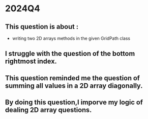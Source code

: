 # 2024Q4
## This question is about :
- writing two 2D arrays methods in the given GridPath class
## I struggle with the question of the bottom rightmost index.
## This question reminded me the question of summing all values in a 2D array diagonally.
## By doing this question,I imporve my logic of dealing 2D array questions.
